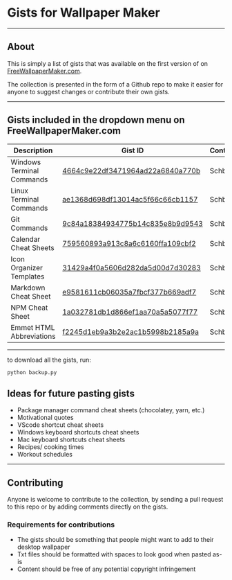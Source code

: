 # Gists for Wallpaper Maker

---

## About

This is simply a list of gists that was available on the first version of on [FreeWallpaperMaker.com](https://freewallpapermaker.com/).

The collection is presented in the form of a Github repo to make it easier for anyone to suggest changes or contribute their own gists.

---

## Gists included in the dropdown menu on FreeWallpaperMaker.com

| Description               | Gist ID                                                                                            | Contributor |
| ------------------------- | -------------------------------------------------------------------------------------------------- | ----------- |
| Windows Terminal Commands | [4664c9e22df3471964ad22a6840a770b](https://gist.github.com/schbz/4664c9e22df3471964ad22a6840a770b) | Schbz       |
| Linux Terminal Commands   | [ae1368d698df13014ac5f66c66cb1157](https://gist.github.com/schbz/ae1368d698df13014ac5f66c66cb1157) | Schbz       |
| Git Commands              | [9c84a18384934775b14c835e8b9d9543](https://gist.github.com/schbz/9c84a18384934775b14c835e8b9d9543) | Schbz       |
| Calendar Cheat Sheets     | [759560893a913c8a6c6160ffa109cbf2](https://gist.github.com/schbz/759560893a913c8a6c6160ffa109cbf2) | Schbz       |
| Icon Organizer Templates  | [31429a4f0a5606d282da5d00d7d30283](https://gist.github.com/schbz/31429a4f0a5606d282da5d00d7d30283) | Schbz       |
| Markdown Cheat Sheet      | [e9581611cb06035a7fbcf377b669adf7](https://gist.github.com/schbz/e9581611cb06035a7fbcf377b669adf7) | Schbz       |
| NPM Cheat Sheet           | [1a032781db1d866ef1aa70a5a5077f77](https://gist.github.com/schbz/1a032781db1d866ef1aa70a5a5077f77) | Schbz       |
| Emmet HTML Abbreviations  | [f2245d1eb9a3b2e2ac1b5998b2185a9a](https://gist.github.com/schbz/f2245d1eb9a3b2e2ac1b5998b2185a9a) | Schbz       |

---

to download all the gists, run:

```(bash)
python backup.py
```

## Ideas for future pasting gists

- Package manager command cheat sheets (chocolatey, yarn, etc.)
- Motivational quotes
- VScode shortcut cheat sheets
- Windows keyboard shortcuts cheat sheets
- Mac keyboard shortcuts cheat sheets
- Recipes/ cooking times
- Workout schedules

---

## Contributing

Anyone is welcome to contribute to the collection, by sending a pull request to this repo or by adding comments directly on the gists.

### Requirements for contributions

- The gists should be something that people might want to add to their desktop wallpaper
- Txt files should be formatted with spaces to look good when pasted as-is
- Content should be free of any potential copyright infringement

